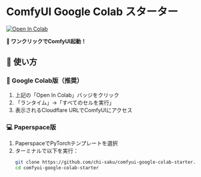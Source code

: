 # ComfyUI Google Colab スターター

[![Open In Colab](https://colab.research.google.com/assets/colab-badge.svg)](https://colab.research.google.com/github/chi-saku/comfyui-google-colab-starter/blob/main/ComfyUI_for_Colab.ipynb)

**🎨 ワンクリックでComfyUI起動！**

## 🚀 使い方

### 📱 Google Colab版（推奨）
1. 上記の「Open In Colab」バッジをクリック
2. 「ランタイム」→「すべてのセルを実行」
3. 表示されるCloudflare URLでComfyUIにアクセス

### 💻 Paperspace版
1. PaperspaceでPyTorchテンプレートを選択
2. ターミナルで以下を実行：
   ```bash
   git clone https://github.com/chi-saku/comfyui-google-colab-starter.git
   cd comfyui-google-colab-starter
